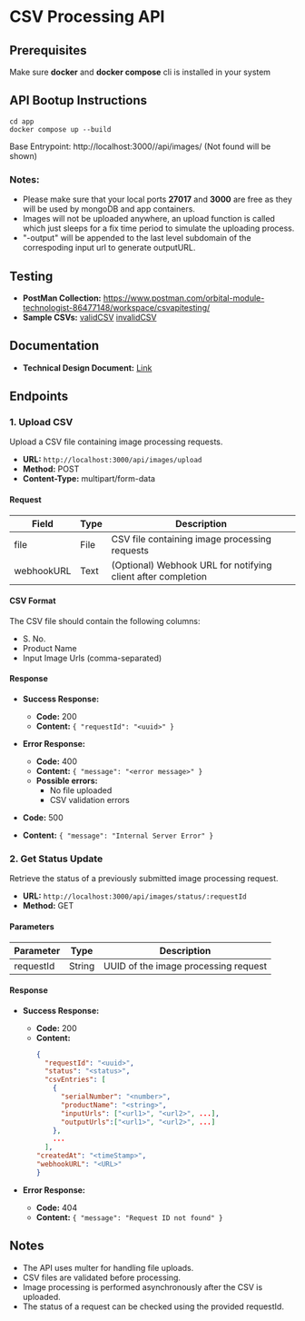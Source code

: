 # CSV Processing API
## Prerequisites
Make sure **docker** and **docker compose** cli is installed in your system

## API Bootup Instructions

```
cd app
docker compose up --build
```

Base Entrypoint: http://localhost:3000//api/images/ (Not found will be shown)

### Notes: 
- Please make sure that your local ports **27017** and **3000** are free as they will be used by mongoDB and app containers.
- Images will not be uploaded anywhere, an upload function is called which just sleeps for a fix time period to simulate the uploading process.
- "-output" will be appended to the last level subdomain of the correspoding input url to generate outputURL.

## Testing
- **PostMan Collection:** https://www.postman.com/orbital-module-technologist-86477148/workspace/csvapitesting/
- **Sample CSVs:** [validCSV](./sampleCSV/valid.csv) [invalidCSV](./sampleCSV/invalid.csv)
## Documentation
- **Technical Design Document:** [Link](./documents/technical-design-document.md)

## Endpoints

### 1. Upload CSV

Upload a CSV file containing image processing requests.

- **URL:** `http://localhost:3000/api/images/upload`
- **Method:** POST
- **Content-Type:** multipart/form-data

#### Request

| Field      | Type | Description                                                |
|------------|------|------------------------------------------------------------|
| file       | File | CSV file containing image processing requests              |
| webhookURL | Text | (Optional) Webhook URL for notifying client after completion |

#### CSV Format

The CSV file should contain the following columns:

- S. No.
- Product Name
- Input Image Urls (comma-separated)

#### Response

- **Success Response:**
    - **Code:** 200
    - **Content:** `{ "requestId": "<uuid>" }`

- **Error Response:**
    - **Code:** 400
    - **Content:** `{ "message": "<error message>" }`
    - **Possible errors:**
        - No file uploaded
        - CSV validation errors

- **Code:** 500
- **Content:** `{ "message": "Internal Server Error" }`

### 2. Get Status Update

Retrieve the status of a previously submitted image processing request.

- **URL:** `http://localhost:3000/api/images/status/:requestId`
- **Method:** GET

#### Parameters

| Parameter | Type   | Description                            |
|-----------|--------|----------------------------------------|
| requestId | String | UUID of the image processing request   |

#### Response

- **Success Response:**
    - **Code:** 200
    - **Content:**
      ```json
      {
        "requestId": "<uuid>",
        "status": "<status>",
        "csvEntries": [
          {
            "serialNumber": "<number>",
            "productName": "<string>",
            "inputUrls": ["<url1>", "<url2>", ...],
            "outputUrls":["<url1>", "<url2>", ...] 
          },
          ...
        ],
      "createdAt": "<timeStamp>",
      "webhookURL": "<URL>"
      }
      ```

- **Error Response:**
    - **Code:** 404
    - **Content:** `{ "message": "Request ID not found" }`

## Notes

- The API uses multer for handling file uploads.
- CSV files are validated before processing.
- Image processing is performed asynchronously after the CSV is uploaded.
- The status of a request can be checked using the provided requestId.
